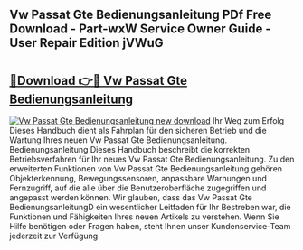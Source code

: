 ## Vw Passat Gte Bedienungsanleitung PDf Free Download - Part-wxW Service Owner Guide - User Repair Edition jVWuG

# <h2><a href="http://df0mqe.blite.top/?on=Vw+Passat+Gte+Bedienungsanleitung">🔗Download 👉🔴 Vw Passat Gte Bedienungsanleitung</a></h2>

[![Vw Passat Gte Bedienungsanleitung new download](https://i.imgur.com/lujVjoI.png)](http://df0mqe.blite.top/?on=Vw+Passat+Gte+Bedienungsanleitung)
Ihr Weg zum Erfolg Dieses Handbuch dient als Fahrplan für den sicheren Betrieb und die Wartung Ihres neuen Vw Passat Gte Bedienungsanleitung. Bedienungsanleitung Dieses Handbuch beschreibt die korrekten Betriebsverfahren für Ihr neues Vw Passat Gte Bedienungsanleitung. Zu den erweiterten Funktionen von Vw Passat Gte Bedienungsanleitung gehören Objekterkennung, Bewegungssensoren, anpassbare Warnungen und Fernzugriff, auf die alle über die Benutzeroberfläche zugegriffen und angepasst werden können. Wir glauben, dass das Vw Passat Gte BedienungsanleitungD ein wesentlicher Leitfaden für Ihr Bestreben war, die Funktionen und Fähigkeiten Ihres neuen Artikels zu verstehen. Wenn Sie Hilfe benötigen oder Fragen haben, steht Ihnen unser Kundenservice-Team jederzeit zur Verfügung.
